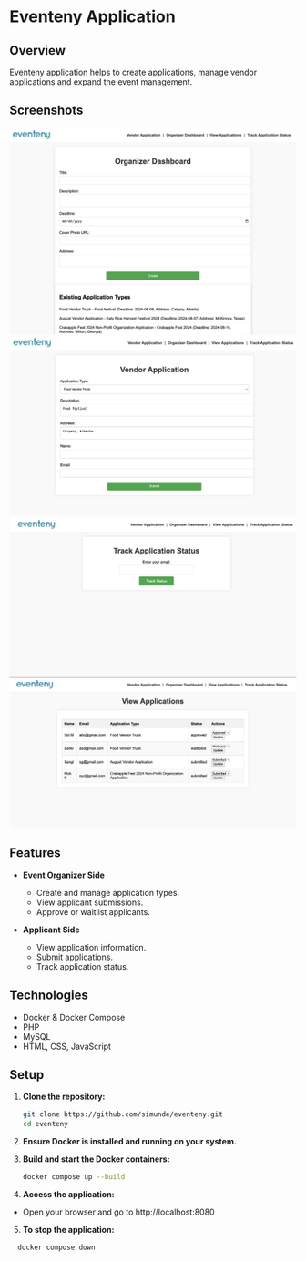 # Eventeny Application

## Overview

Eventeny application helps to create applications, manage vendor applications and expand the event management.

## Screenshots

![Organizer Dashboard](public/images/organize.png)
![Organizer Dashboard](public/images/application.png)
![Organizer Dashboard](public/images/track_status.png)
![Organizer Dashboard](public/images/manage_status.png)

## Features

- **Event Organizer Side**

  - Create and manage application types.
  - View applicant submissions.
  - Approve or waitlist applicants.

- **Applicant Side**
  - View application information.
  - Submit applications.
  - Track application status.

## Technologies

- Docker & Docker Compose
- PHP
- MySQL
- HTML, CSS, JavaScript

## Setup

1. **Clone the repository:**

   ```bash
   git clone https://github.com/simunde/eventeny.git
   cd eventeny
   ```

2. **Ensure Docker is installed and running on your system.**

3. **Build and start the Docker containers:**

   ```bash
   docker compose up --build
   ```

4. **Access the application:**

- Open your browser and go to http://localhost:8080

5. **To stop the application:**

```
  docker compose down
```
